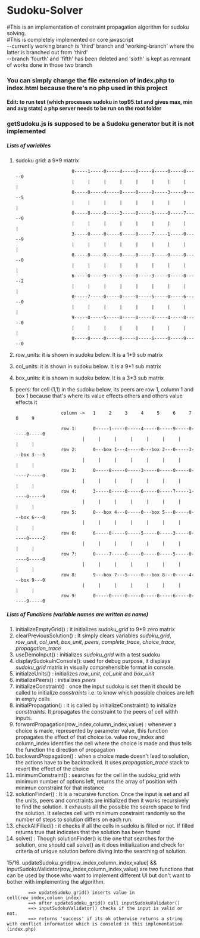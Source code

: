 # Sudoku-Solver
#This is an implementation of constraint propagation algorithm for sudoku solving.<br>
#This is completely implemented on core javascript<br>
--currently working branch is 'third' branch and 'working-branch' where the latter is branched out from 'third'<br>
--branch 'fourth' and 'fifth' has been deleted and 'sixth' is kept as remnant of works done in those two branch

### You can simply change the file extension of index.php to index.html because there's no php used in this project
#### Edit: to run test (which processes sudoku in top95.txt and gives max, min and avg stats) a php server needs to be run on the root folder
### getSudoku.js is supposed to be a Sudoku generator but it is not implemented

##### Lists of variables
1. sudoku grid: a 9*9 matrix

							0-----1-----0-----4-----0-----9-----0-----0-----0
							|     |     |     |     |     |     |     |     |
							0-----0-----4-----0-----0-----0-----3-----0-----5
							|     |     |     |     |     |     |     |     |
							0-----8-----0-----3-----0-----0-----0-----7-----0
							|     |     |     |     |     |     |     |     |
							3-----0-----0-----6-----0-----7-----1-----0-----9
							|     |     |     |     |     |     |     |     |
							0-----0-----0-----0-----0-----0-----0-----0-----0
							|     |     |     |     |     |     |     |     |
							6-----0-----9-----5-----0-----3-----0-----0-----2
							|     |     |     |     |     |     |     |     |
							0-----7-----0-----0-----0-----5-----0-----6-----0
							|     |     |     |     |     |     |     |     |
							9-----0-----5-----0-----0-----0-----4-----0-----0
							|     |     |     |     |     |     |     |     |
							0-----0-----0-----0-----0-----6-----0-----9-----0

2. row_units: it is shown in sudoku below. It is a 1*9 sub matrix 
3. col_units: it is shown in sudoku below. It is a 9*1 sub matrix
4. box_units: it is shown in sudoku below. It is a 3*3 sub matrix

3. peers: for cell (1,1) in the sudoku below, its peers are row 1, column 1 and box 1 because that's where its value effects others and others value effects it


						column ->   1	  2     3     4		5     6     7     8     9	 

						row 1:		0-----1-----0-----4-----0-----9-----0-----0-----0
								|     |     |     |     |     |     |     |     |
						row 2:		0---box 1---4-----0---box 2---0-----3---box 3---5
								|     |     |     |     |     |     |     |     |
						row 3:		0-----8-----0-----3-----0-----0-----0-----7-----0
								|     |     |     |     |     |     |     |     |
						row 4:		3-----0-----0-----6-----0-----7-----1-----0-----9
								|     |     |     |     |     |     |     |     |
						row 5:		0---box 4---0-----0---box 5---0-----0---box 6---0
								|     |     |     |     |     |     |     |     |
						row 6:		6-----0-----9-----5-----0-----3-----0-----0-----2
								|     |     |     |     |     |     |     |     |
						row 7:		0-----7-----0-----0-----0-----5-----0-----6-----0
								|     |     |     |     |     |     |     |     |
						row 8:		9---box 7---5-----0---box 8---0-----4---box 9---0
								|     |     |     |     |     |     |     |     |
						row 9:		0-----0-----0-----0-----0-----6-----0-----9-----0


##### Lists of Functions   (variable names are written as _name_)
 1.	initializeEmptyGrid() : it initializes _sudoku_grid_ to 9*9 zero matrix
 2. clearPreviousSolution() : It simply clears variables _sudoku_grid_, _row_unit_, _col_unit_, _box_unit_, _peers_, _complete_trace_, _choice_trace_, _propagation_trace_
 3. useDemoInput() : initializes _sudoku_grid_ with a test sudoku
 4. displaySudokuInConsole(): used for debug purpose, it displays _sudoku_grid_ matrix in visually comprehensible format in console.
 5. initialzeUnits() : initializes _row_unit_, _col_unit_ and _box_unit_
 6. initializePeers() : initializes _peers_
 7. initializeConstraint() : once the input sudoku is set then it should be called to initialize _constraints_ i.e. to know which possible choices are left in empty cells
 8. initialPropagation() : it is called by initializeConstraint() to initialize _consttraints_. It propagates the constraint to the peers of cell withh inputs.
 9. forwardPropagation(row_index,column_index,value) : whenever a choice is made, represented by parameter value, this function propagates the effect of that choice i.e. value
				row_index and column_index identifies the cell where the choice is made and thus tells the function the direction of propagation
 10. backwardPropagation() : when a choice made doesn't lead to solution, the actions have to be backtracked. It uses _propagation_trace_ stack to revert the effect of the choice
 11. minimumConstraint() : searches for the cell in the sudoku_grid with minimum number of options left, returns the array of position with minimun constraint for that instance
 12. solutionFinder() : It is a recursive function. Once the input is set and all the units, peers and constraints are initialized then it works recursively to find the solution.
				it exhausts all the possible the search space to find the solution. 
				It selectes cell with minimum constraint randomly so the number of steps to solution differs on each run.
 13. checkAllFilled() : it checks if all the cells in sudoku is filled or not. If filled returns true that indicates that the solution has been found
 14. solve() : Though solutionFinder() is the one that searches for the solution, one should call solve() as it does initialization and  check for criteria of unique solution
				before diving into the searching of solution.

 15/16. updateSudoku_grid(row_index,column_index,value) && inputSudokuValidator(row_index,column_index,value) are two functions that can be used by those who want to
			implement different UI but don't want to bother with implementing the algorithm.

			==> updateSudoku_grid() inserts value in cell(row_index,column_index)
			==> after updateSudoku_grid() call inputSudokuValidator()
			==> inputSudokuValidator() checks if the input is valid or not. 
			==> returns 'success' if its ok otherwise returns a string with conflict information which is consoled in this implementation (index.php)
